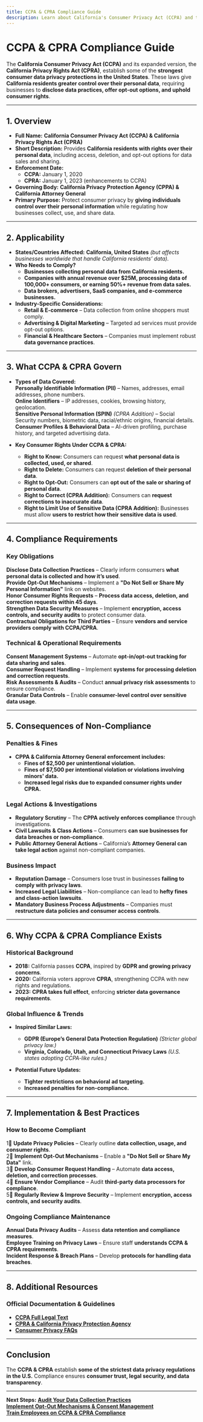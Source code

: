 ```yaml
---
title: CCPA & CPRA Compliance Guide
description: Learn about California's Consumer Privacy Act (CCPA) and the California Privacy Rights Act (CPRA), their requirements, enforcement, and best practices.
---
```


# CCPA & CPRA Compliance Guide
The **California Consumer Privacy Act (CCPA)** and its expanded version, the **California Privacy Rights Act (CPRA)**, establish some of the **strongest consumer data privacy protections in the United States**. These laws give **California residents greater control over their personal data**, requiring businesses to **disclose data practices, offer opt-out options, and uphold consumer rights**.

---

## 1. Overview
- **Full Name:** **California Consumer Privacy Act (CCPA) & California Privacy Rights Act (CPRA)**  
- **Short Description:** Provides **California residents with rights over their personal data**, including access, deletion, and opt-out options for data sales and sharing.  
- **Enforcement Date:**  
  - **CCPA:** January 1, 2020  
  - **CPRA:** January 1, 2023 (enhancements to CCPA)  
- **Governing Body:** **California Privacy Protection Agency (CPPA) & California Attorney General**  
- **Primary Purpose:** Protect consumer privacy by **giving individuals control over their personal information** while regulating how businesses collect, use, and share data.  

---

## 2. Applicability
- **States/Countries Affected:** **California, United States** *(but affects businesses worldwide that handle California residents’ data).*  
- **Who Needs to Comply?**  
  - **Businesses collecting personal data from California residents.**  
  - **Companies with annual revenue over $25M, processing data of 100,000+ consumers, or earning 50%+ revenue from data sales.**  
  - **Data brokers, advertisers, SaaS companies, and e-commerce businesses.**  
- **Industry-Specific Considerations:**  
  - **Retail & E-commerce** – Data collection from online shoppers must comply.  
  - **Advertising & Digital Marketing** – Targeted ad services must provide opt-out options.  
  - **Financial & Healthcare Sectors** – Companies must implement robust **data governance practices**.  

---

## 3. What CCPA & CPRA Govern
- **Types of Data Covered:**  
   **Personally Identifiable Information (PII)** – Names, addresses, email addresses, phone numbers.  
   **Online Identifiers** – IP addresses, cookies, browsing history, geolocation.  
   **Sensitive Personal Information (SPIN)** *(CPRA Addition)* – Social Security numbers, biometric data, racial/ethnic origins, financial details.  
   **Consumer Profiles & Behavioral Data** – AI-driven profiling, purchase history, and targeted advertising data.  

- **Key Consumer Rights Under CCPA & CPRA:**  
  - **Right to Know:** Consumers can request **what personal data is collected, used, or shared**.  
  - **Right to Delete:** Consumers can request **deletion of their personal data**.  
  - **Right to Opt-Out:** Consumers can **opt out of the sale or sharing of personal data**.  
  - **Right to Correct (CPRA Addition):** Consumers can **request corrections to inaccurate data**.  
  - **Right to Limit Use of Sensitive Data (CPRA Addition):** Businesses must allow **users to restrict how their sensitive data is used**.  

---

## 4. Compliance Requirements
### Key Obligations
 **Disclose Data Collection Practices** – Clearly inform consumers **what personal data is collected and how it’s used**.  
 **Provide Opt-Out Mechanisms** – Implement a **"Do Not Sell or Share My Personal Information"** link on websites.  
 **Honor Consumer Rights Requests** – **Process data access, deletion, and correction requests within 45 days**.  
 **Strengthen Data Security Measures** – Implement **encryption, access controls, and security audits** to protect consumer data.  
 **Contractual Obligations for Third Parties** – Ensure **vendors and service providers comply with CCPA/CPRA**.  

### Technical & Operational Requirements
 **Consent Management Systems** – Automate **opt-in/opt-out tracking for data sharing and sales**.  
 **Consumer Request Handling** – Implement **systems for processing deletion and correction requests**.  
 **Risk Assessments & Audits** – Conduct **annual privacy risk assessments** to ensure compliance.  
 **Granular Data Controls** – Enable **consumer-level control over sensitive data usage**.  

---

## 5. Consequences of Non-Compliance
### Penalties & Fines
- **CPPA & California Attorney General enforcement includes:**  
  - **Fines of $2,500 per unintentional violation.**  
  - **Fines of $7,500 per intentional violation or violations involving minors' data.**  
  - **Increased legal risks due to expanded consumer rights under CPRA.**  

### Legal Actions & Investigations
- **Regulatory Scrutiny** – The **CPPA actively enforces compliance** through investigations.  
- **Civil Lawsuits & Class Actions** – Consumers **can sue businesses for data breaches or non-compliance**.  
- **Public Attorney General Actions** – California’s **Attorney General can take legal action** against non-compliant companies.  

### Business Impact
- **Reputation Damage** – Consumers lose trust in businesses **failing to comply with privacy laws**.  
- **Increased Legal Liabilities** – Non-compliance can lead to **hefty fines and class-action lawsuits**.  
- **Mandatory Business Process Adjustments** – Companies must **restructure data policies and consumer access controls**.  

---

## 6. Why CCPA & CPRA Compliance Exists
### Historical Background
- **2018:** California passes **CCPA**, inspired by **GDPR and growing privacy concerns**.  
- **2020:** California voters approve **CPRA**, strengthening CCPA with new rights and regulations.  
- **2023:** **CPRA takes full effect**, enforcing **stricter data governance requirements**.  

### Global Influence & Trends
- **Inspired Similar Laws:**  
  - **GDPR (Europe’s General Data Protection Regulation)** *(Stricter global privacy law.)*  
  - **Virginia, Colorado, Utah, and Connecticut Privacy Laws** *(U.S. states adopting CCPA-like rules.)*  

- **Potential Future Updates:**  
  - **Tighter restrictions on behavioral ad targeting.**  
  - **Increased penalties for non-compliance.**  

---

## 7. Implementation & Best Practices
### How to Become Compliant
1⃣ **Update Privacy Policies** – Clearly outline **data collection, usage, and consumer rights**.  
2⃣ **Implement Opt-Out Mechanisms** – Enable a **"Do Not Sell or Share My Data"** link.  
3⃣ **Develop Consumer Request Handling** – Automate **data access, deletion, and correction processes**.  
4⃣ **Ensure Vendor Compliance** – Audit **third-party data processors for compliance**.  
5⃣ **Regularly Review & Improve Security** – Implement **encryption, access controls, and security audits**.  

### Ongoing Compliance Maintenance
 **Annual Data Privacy Audits** – Assess **data retention and compliance measures**.  
 **Employee Training on Privacy Laws** – Ensure staff **understands CCPA & CPRA requirements**.  
 **Incident Response & Breach Plans** – Develop **protocols for handling data breaches**.  

---

## 8. Additional Resources
### Official Documentation & Guidelines
- **[ CCPA Full Legal Text](https://oag.ca.gov/privacy/ccpa)**  
- **[ CPRA & California Privacy Protection Agency](https://cppa.ca.gov/)**  
- **[ Consumer Privacy FAQs](https://oag.ca.gov/)**  

---

## Conclusion
The **CCPA & CPRA** establish **some of the strictest data privacy regulations in the U.S.** Compliance ensures **consumer trust, legal security, and data transparency**.

---

 **Next Steps:**
 **[Audit Your Data Collection Practices](#)**  
 **[Implement Opt-Out Mechanisms & Consent Management](#)**  
 **[Train Employees on CCPA & CPRA Compliance](#)**  
